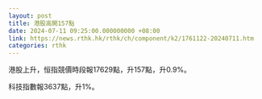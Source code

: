 ```yaml
---
layout: post
title: 港股高開157點
date: 2024-07-11 09:25:00.000000000 +08:00
link: https://news.rthk.hk/rthk/ch/component/k2/1761122-20240711.htm
categories: rthk
---
```


港股上升，恒指競價時段報17629點，升157點，升0.9%。

科技指數報3637點，升1%。
